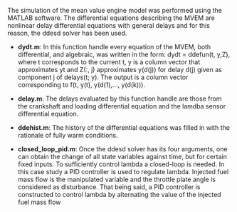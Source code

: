 The simulation of the mean value engine model was performed using the MATLAB
software. The differential equations describing the MVEM are nonlinear delay differential
equations with general delays and for this reason, the ddesd solver has
been used.

* **dydt.m**:
In this function handle every equation of the MVEM, both differential, and algebraic,
was written in the form: dydt = ddefun(t, y,Z), where t corresponds to the current
t, y is a column vector that approximates yt and Z(:, j) approximates y(d(j)) for
delay d(j) given as component j of delays(t; y). The output is a column vector
corresponding to f(t, y(t), y(d(1),..., y(d(k))).

* **delay.m**:
The delays evaluated by this function handle are those from the crankshaft and
loading differential equation and the lamdba sensor differential equation.

* **ddehist.m**:
The history of the differential equations was filled in with the rationale of fully warm
conditions.

* **closed_loop_pid.m**:
Once the ddesd solver has its four arguments, one can obtain the change of all state
variables against time, but for certain fixed inputs.
To sufficiently control lambda a closed-loop is needed. In this case study a PID
controller is used to regulate lambda. Injected fuel mass 
flow is the manipulated variable and the throttle plate angle is considered as disturbance.
That being said, a PID controller is constructed to control lambda by alternating
the value of the injected fuel mass flow

